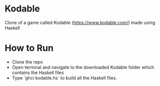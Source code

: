 # Kodable

Clone of a game called Kodable (https://www.kodable.com/) made using Haskell

<h1>How to Run</h1>
<ul>
  <li> Clone the repo </li>
  <li> Open terminal and navigate to the downloaded Kodable folder which contains the Haskell files </li>
  <li> Type `ghci kodable.hs` to build all the Haskell files. </li>
</ul>
